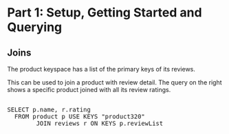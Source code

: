 # Part 1: Setup, Getting Started and Querying

## Joins

The product keyspace has a list of the primary keys of its reviews.

This can be used to join a product with review detail. The query on the right shows a specific product joined with all its review ratings.

<pre id="example">

SELECT p.name, r.rating
  FROM product p USE KEYS "product320"
        JOIN reviews r ON KEYS p.reviewList

</pre>
